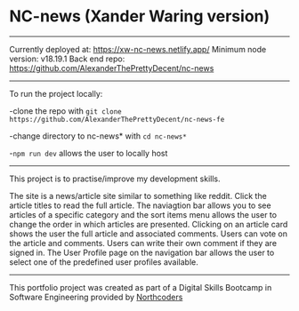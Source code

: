 # NC-news (Xander Waring version)

---

Currently deployed at: https://xw-nc-news.netlify.app/
Minimum node version: v18.19.1
Back end repo: https://github.com/AlexanderThePrettyDecent/nc-news

---

To run the project locally:

-clone the repo with `git clone https://github.com/AlexanderThePrettyDecent/nc-news-fe`

-change directory to nc-news* with `cd nc-news*`

-`npm run dev` allows the user to locally host

---

This project is to practise/improve my development skills.

The site is a news/article site similar to something like reddit.
Click the article titles to read the full article. The naviagtion bar allows you to see articles of a specific category and the sort items menu allows the user to change the order in which articles are presented.
Clicking on an article card shows the user the full article and associated comments. Users can vote on the article and comments. Users can write their own comment if they are signed in.
The User Profile page on the navigation bar allows the user to select one of the predefined user profiles available.

---

This portfolio project was created as part of a Digital Skills Bootcamp in Software Engineering provided by [Northcoders](https://northcoders.com/)
